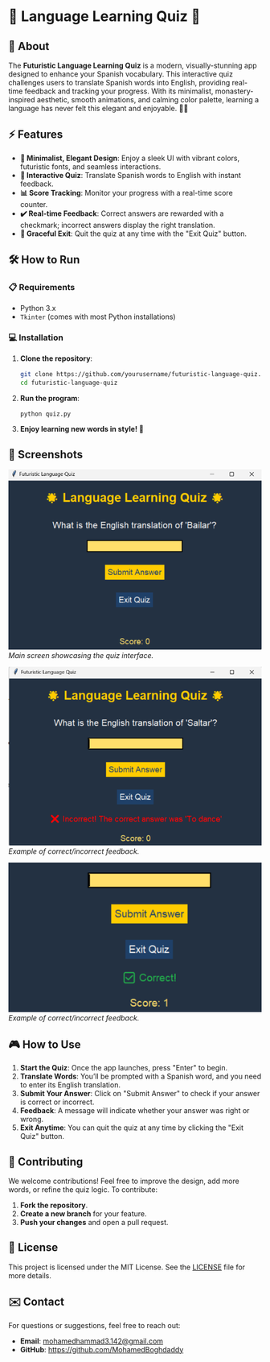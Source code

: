 # 🌟  Language Learning Quiz 🌟

## 🚀 About
The **Futuristic Language Learning Quiz** is a modern, visually-stunning app designed to enhance your Spanish vocabulary. This interactive quiz challenges users to translate Spanish words into English, providing real-time feedback and tracking your progress. With its minimalist, monastery-inspired aesthetic, smooth animations, and calming color palette, learning a language has never felt this elegant and enjoyable. 🎨✨

## ⚡ Features
- **🎨 Minimalist, Elegant Design**: Enjoy a sleek UI with vibrant colors, futuristic fonts, and seamless interactions.
- **📝 Interactive Quiz**: Translate Spanish words to English with instant feedback.
- **📊 Score Tracking**: Monitor your progress with a real-time score counter.
- **✔️ Real-time Feedback**: Correct answers are rewarded with a checkmark; incorrect answers display the right translation.
- **🚪 Graceful Exit**: Quit the quiz at any time with the "Exit Quiz" button.

## 🛠️ How to Run

### 📋 Requirements
- Python 3.x
- `Tkinter` (comes with most Python installations)

### 💻 Installation

1. **Clone the repository**:
   ```bash
   git clone https://github.com/yourusername/futuristic-language-quiz.git
   cd futuristic-language-quiz
   ```

2. **Run the program**:
   ```bash
   python quiz.py
   ```

3. **Enjoy learning new words in style! 🎉**

## 📸 Screenshots
![Main Screen](./images/screenshot1.png)
_Main screen showcasing the quiz interface._

![Feedback Screen](./images/screenshot2.png)
_Example of correct/incorrect feedback._

![Feedback Screen](./images/screenshot3.png)
_Example of correct/incorrect feedback._

## 🎮 How to Use
1. **Start the Quiz**: Once the app launches, press "Enter" to begin.
2. **Translate Words**: You’ll be prompted with a Spanish word, and you need to enter its English translation.
3. **Submit Your Answer**: Click on "Submit Answer" to check if your answer is correct or incorrect.
4. **Feedback**: A message will indicate whether your answer was right or wrong.
5. **Exit Anytime**: You can quit the quiz at any time by clicking the "Exit Quiz" button.

## 🤝 Contributing
We welcome contributions! Feel free to improve the design, add more words, or refine the quiz logic. To contribute:

1. **Fork the repository**.
2. **Create a new branch** for your feature.
3. **Push your changes** and open a pull request.

## 📜 License
This project is licensed under the MIT License. See the [LICENSE](./LICENSE) file for more details.

## ✉️ Contact
For questions or suggestions, feel free to reach out:
- **Email**: mohamedhammad3.142@gmail.com
- **GitHub**: https://github.com/MohamedBoghdaddy
